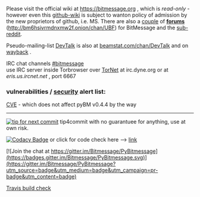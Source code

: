 Please visit the official wiki at https://bitmessage.org , which is _read-only_ - however even this [github-wiki](https://web.archive.org/web/20180723015028/https://github.com/Bitmessage/PyBitmessage/wiki) is subject to wanton policy of admission by the new proprietors of github, i.e. MS. There are also a [couple](http://mx.forum.cool/viewforum.php?id=6) of **[forums](http://bitmessage.mybb.im)** (http://bm6hsivrmdnxmw2f.onion/chan/UBF) for BitMessage and the [sub-reddit](https://www.reddit.com/r/bitmessage/).

Pseudo-mailing-list [DevTalk](https://beamstat.com/broadcast/BM-2cW1UnsN4qc2TgLKpx8oxxeaxcSbs8CCLm) is also at [beamstat.com/chan/DevTalk](https://beamstat.com/chan/DevTalk) and on [wayback](http://web.archive.org/web/20180723020825/https://bm6hsivrmdnxmw2f.onion.to/chan/DevTalk/78f88cb295fa0776e0818d3ab414d1635f4566a3b8c4f3da58a0ec61159fb19c) .

IRC chat channels [#bitmessage](http://irc.netsplit.de/channels/?chat=bitmessage)  
use IRC server inside Torbrowser over [TorNet](https://irc.dyne.org/?channels=bitmessage) at irc.dyne.org or at _eris.us.ircnet.net_  , port 6667

### vulnerabilities / [security](https://github.com/Bitmessage/PyBitmessage/issues?q=is%3Aissue+is%3Aopen+label%3Asecurity) alert list: 
[CVE](https://cve.mitre.org/cgi-bin/cvename.cgi?name=CVE-2018-1000070) - which does not affect pyBM v0.4.4 by the way


***
[![tip for next commit](https://tip4commit.com/projects/226.svg)](https://tip4commit.com/github/Bitmessage/PyBitmessage) tip4commit with no guarantuee for anything, use at own risk.

[![Codacy Badge](https://api.codacy.com/project/badge/Grade/f82b652a646d4ab784ce06ba2bf275bb)](https://www.codacy.com/app/sigoa/PyBitmessage_2?utm_source=github.com&amp;utm_medium=referral&amp;utm_content=Bitmessage/PyBitmessage&amp;utm_campaign=Badge_Grade)   or click for code check here --> [link](https://app.codacy.com/app/PeterSurda/PyBitmessage/dashboard)            

[![Join the chat at https://gitter.im/Bitmessage/PyBitmessage](https://badges.gitter.im/Bitmessage/PyBitmessage.svg)](https://gitter.im/Bitmessage/PyBitmessage?utm_source=badge&utm_medium=badge&utm_campaign=pr-badge&utm_content=badge)

[Travis build check](https://travis-ci.org/Bitmessage/PyBitmessage)